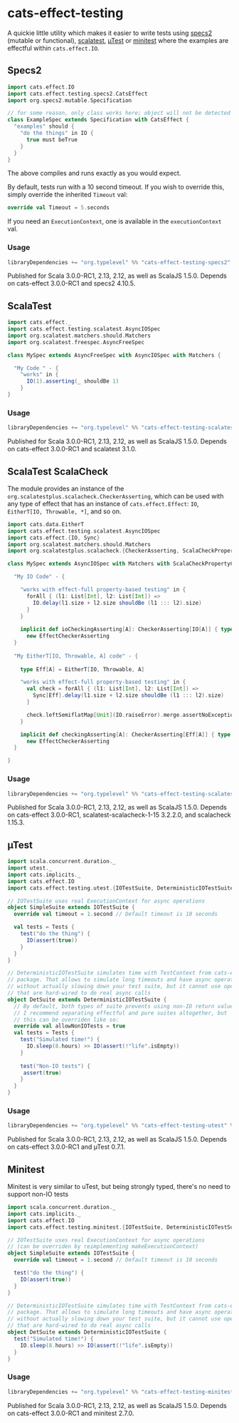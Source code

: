 # cats-effect-testing

A quickie little utility which makes it easier to write tests using [specs2](https://specs2.org) (mutable or functional), [scalatest](http://scalatest.org), [µTest](https://github.com/lihaoyi/utest) or [minitest](https://github.com/monix/minitest) where the examples are effectful within `cats.effect.IO`.

## Specs2

```scala
import cats.effect.IO
import cats.effect.testing.specs2.CatsEffect
import org.specs2.mutable.Specification

// for some reason, only class works here; object will not be detected by sbt
class ExampleSpec extends Specification with CatsEffect {
  "examples" should {
    "do the things" in IO {
      true must beTrue
    }
  }
}
```

The above compiles and runs exactly as you would expect.

By default, tests run with a 10 second timeout. If you wish to override this, simply override the inherited `Timeout` val:

```scala
override val Timeout = 5.seconds
```

If you need an `ExecutionContext`, one is available in the `executionContext` val.

### Usage

```sbt
libraryDependencies += "org.typelevel" %% "cats-effect-testing-specs2" % "<version>" % Test
```

Published for Scala 3.0.0-RC1, 2.13, 2.12, as well as ScalaJS 1.5.0. Depends on cats-effect 3.0.0-RC1 and specs2 4.10.5.

## ScalaTest

```scala
import cats.effect._
import cats.effect.testing.scalatest.AsyncIOSpec
import org.scalatest.matchers.should.Matchers
import org.scalatest.freespec.AsyncFreeSpec

class MySpec extends AsyncFreeSpec with AsyncIOSpec with Matchers {

  "My Code " - {
    "works" in {
      IO(1).asserting(_ shouldBe 1)
    }
}

```
### Usage

```sbt
libraryDependencies += "org.typelevel" %% "cats-effect-testing-scalatest" % "<version>" % Test
```

Published for Scala 3.0.0-RC1, 2.13, 2.12, as well as ScalaJS 1.5.0. Depends on cats-effect 3.0.0-RC1 and scalatest 3.1.0.

## ScalaTest ScalaCheck

The module provides an instance of the `org.scalatestplus.scalacheck.CheckerAsserting`, which can be used with any type of effect that has an instance of `cats.effect.Effect`: `IO`, `EitherT[IO, Throwable, *]`, and so on.

```scala
import cats.data.EitherT
import cats.effect.testing.scalatest.AsyncIOSpec
import cats.effect.{IO, Sync}
import org.scalatest.matchers.should.Matchers
import org.scalatestplus.scalacheck.{CheckerAsserting, ScalaCheckPropertyChecks}

class MySpec extends AsyncIOSpec with Matchers with ScalaCheckPropertyChecks {

  "My IO Code" - {

    "works with effect-full property-based testing" in {
      forAll { (l1: List[Int], l2: List[Int]) =>
        IO.delay(l1.size + l2.size shouldBe (l1 ::: l2).size)
      }
    }
  
    implicit def ioCheckingAsserting[A]: CheckerAsserting[IO[A]] { type Result = IO[Unit] } =
      new EffectCheckerAsserting
  }
  
  "My EitherT[IO, Throwable, A] code" - {
  
    type Eff[A] = EitherT[IO, Throwable, A]

    "works with effect-full property-based testing" in {
      val check = forAll { (l1: List[Int], l2: List[Int]) =>
        Sync[Eff].delay(l1.size + l2.size shouldBe (l1 ::: l2).size)
      }

      check.leftSemiflatMap[Unit](IO.raiseError).merge.assertNoException
    }

    implicit def checkingAsserting[A]: CheckerAsserting[Eff[A]] { type Result = Eff[Unit] } =
      new EffectCheckerAsserting
  }

}

```
### Usage

```sbt
libraryDependencies += "org.typelevel" %% "cats-effect-testing-scalatest-scalacheck" % "<version>" % Test
```

Published for Scala 3.0.0-RC1, 2.13, 2.12, as well as ScalaJS 1.5.0. Depends on cats-effect 3.0.0-RC1, scalatest-scalacheck-1-15 3.2.2.0, and scalacheck 1.15.3.

## µTest

```scala
import scala.concurrent.duration._
import utest._
import cats.implicits._
import cats.effect.IO
import cats.effect.testing.utest.{IOTestSuite, DeterministicIOTestSuite}

// IOTestSuite uses real ExecutionContext for async operations
object SimpleSuite extends IOTestSuite {
  override val timeout = 1.second // Default timeout is 10 seconds

  val tests = Tests {
    test("do the thing") {
      IO(assert(true))
    }
  }
}

// DeterministicIOTestSuite simulates time with TestContext from cats-effect-laws
// package. That allows to simulate long timeouts and have async operations
// without actually slowing down your test suite, but it cannot use operations
// that are hard-wired to do real async calls
object DetSuite extends DeterministicIOTestSuite {
  // By default, both types of suite prevents using non-IO return values.
  // I recommend separating effectful and pure suites altogether, but
  // this can be overriden like so:
  override val allowNonIOTests = true
  val tests = Tests {
    test("Simulated time!") {
      IO.sleep(8.hours) >> IO(assert(!"life".isEmpty))
    }
    
    test("Non-IO tests") {
     assert(true)
    }
  }
}

```

### Usage

```sbt
libraryDependencies += "org.typelevel" %% "cats-effect-testing-utest" % "<version>" % Test
```

Published for Scala 3.0.0-RC1, 2.13, 2.12, as well as ScalaJS 1.5.0. Depends on cats-effect 3.0.0-RC1 and µTest 0.7.1.

## Minitest

Minitest is very similar to uTest, but being strongly typed, there's no need to support
non-IO tests

```scala
import scala.concurrent.duration._
import cats.implicits._
import cats.effect.IO
import cats.effect.testing.minitest.{IOTestSuite, DeterministicIOTestSuite}

// IOTestSuite uses real ExecutionContext for async operations
// (can be overriden by reimplementing makeExecutionContext)
object SimpleSuite extends IOTestSuite {
  override val timeout = 1.second // Default timeout is 10 seconds

  test("do the thing") {
    IO(assert(true))
  }
}

// DeterministicIOTestSuite simulates time with TestContext from cats-effect-laws
// package. That allows to simulate long timeouts and have async operations
// without actually slowing down your test suite, but it cannot use operations
// that are hard-wired to do real async calls
object DetSuite extends DeterministicIOTestSuite {
  test("Simulated time!") {
    IO.sleep(8.hours) >> IO(assert(!"life".isEmpty))
  }
}

```

### Usage

```sbt
libraryDependencies += "org.typelevel" %% "cats-effect-testing-minitest" % "<version>" % Test
```

Published for Scala 3.0.0-RC1, 2.13, 2.12, as well as ScalaJS 1.5.0. Depends on cats-effect 3.0.0-RC1 and minitest 2.7.0.
